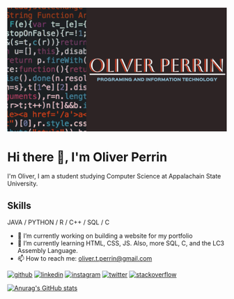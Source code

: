![Programming and IT](https://github.com/OliverPerrin/OliverPerrin/blob/main/operrin_banner.png)

# Hi there 👋, I'm Oliver Perrin

I'm Oliver, I am a student studying Computer Science at Appalachain State University.

## Skills
JAVA / PYTHON / R / C++ / SQL / C

- 🔭 I’m currently working on building a website for my portfolio 
- 🌱 I’m currently learning HTML, CSS, JS. Also, more SQL, C, and the LC3 Assembly Language. 
- 📫 How to reach me: oliver.t.perrin@gmail.com 


[<img src='https://cdn.jsdelivr.net/npm/simple-icons@3.0.1/icons/github.svg' alt='github' height='40'>](https://github.com/OliverPerrin)  [<img src='https://cdn.jsdelivr.net/npm/simple-icons@3.0.1/icons/linkedin.svg' alt='linkedin' height='40'>](https://www.linkedin.com/in/oliver-perrin/)  [<img src='https://cdn.jsdelivr.net/npm/simple-icons@3.0.1/icons/instagram.svg' alt='instagram' height='40'>](https://www.instagram.com/operrin_5/)  [<img src='https://cdn.jsdelivr.net/npm/simple-icons@3.0.1/icons/twitter.svg' alt='twitter' height='40'>](https://twitter.com/OPerrin4)  [<img src='https://cdn.jsdelivr.net/npm/simple-icons@3.0.1/icons/stackoverflow.svg' alt='stackoverflow' height='40'>](https://stackoverflow.com/users/oliver-perrin)  



[![Anurag's GitHub stats](https://github-readme-stats.vercel.app/api?username=OliverPerrin)](https://github.com/anuraghazra/github-readme-stats)
